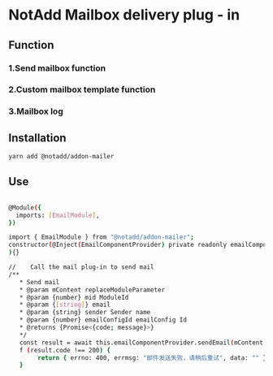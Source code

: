 # NotAdd Mailbox delivery plug - in
## Function
### 1.Send mailbox function
### 2.Custom mailbox template function
### 3.Mailbox log
## Installation
```bash
yarn add @notadd/addon-mailer
```
## Use
```bash

@Module({
  imports: [EmailModule],
})
```

```bash
import { EmailModule } from "@notadd/addon-mailer";
constructor(@Inject(EmailComponentProvider) private readonly emailComponentProvider: EmailComponentProvider,
){}

//    Call the mail plug-in to send mail
/**
   * Send mail
   * @param mContent replaceModuleParameter
   * @param {number} mid ModuleId
   * @param {[string]} email 
   * @param {string} sender Sender name
   * @param {number} emailConfigId emailConfig Id
   * @returns {Promise<{code; message}>}
   */
   const result = await this.emailComponentProvider.sendEmail(mContent: {name: user.name, pwd: newPassword}, mid: 1, email: [email], sender: "xxx", emailConfigId： 1);
   f (result.code !== 200) {
        return { errno: 400, errmsg: "邮件发送失败，请稍后重试", data: "" };
   }
```